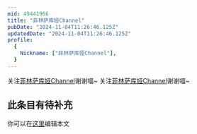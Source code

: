 ```yaml
---
mid: 49441966
title: "菲林萨库娅Channel"
pubDate: "2024-11-04T11:26:46.125Z"
updatedDate: "2024-11-04T11:26:46.125Z"
profile:
  {
    Nickname: ["菲林萨库娅Channel"],
  }
---
```


关注[菲林萨库娅Channel](https://space.bilibili.com/49441966)谢谢喵~ 关注[菲林萨库娅Channel](https://space.bilibili.com/49441966)谢谢喵~

## 此条目有待补充
你可以在[这里](https://github.com/Yuhanawa/VTuber.ICU-Content/edit/master/v/菲林萨库娅Channel/index.md)编辑本文
